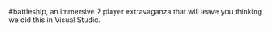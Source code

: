 #battleship, an immersive 2 player extravaganza that will leave you thinking we did this in Visual Studio. 
